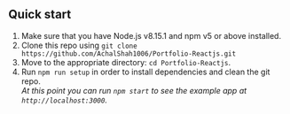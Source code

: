 
## Quick start

1.  Make sure that you have Node.js v8.15.1 and npm v5 or above installed.
2.  Clone this repo using `git clone https://github.com/AchalShah1006/Portfolio-Reactjs.git`
3.  Move to the appropriate directory: `cd Portfolio-Reactjs`.<br />
4.  Run `npm run setup` in order to install dependencies and clean the git repo.<br />
    _At this point you can run `npm start` to see the example app at `http://localhost:3000`._

